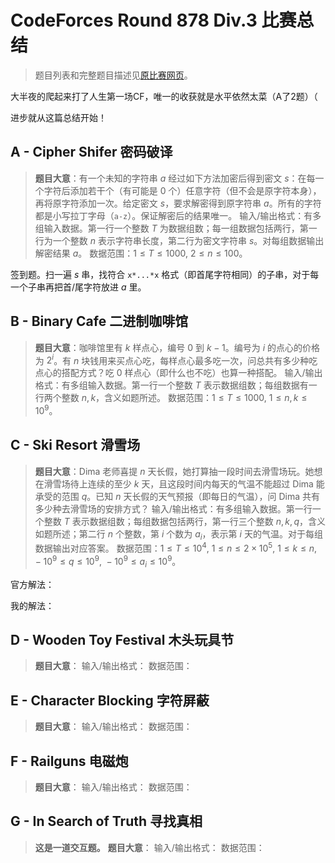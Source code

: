 # CodeForces Round 878 Div.3 比赛总结

> 题目列表和完整题目描述见[原比赛网页](https://codeforces.com/contest/1840)。

大半夜的爬起来打了人生第一场CF，唯一的收获就是水平依然太菜（A了2题）（

进步就从这篇总结开始！

## A - Cipher Shifer 密码破译

> **题目大意**：有一个未知的字符串 $a$ 经过如下方法加密后得到密文 $s$：在每一个字符后添加若干个（有可能是 $0$ 个）任意字符（但不会是原字符本身），再将原字符添加一次。给定密文 $s$，要求解密得到原字符串 $a$。所有的字符都是小写拉丁字母（`a-z`）。保证解密后的结果唯一。
> 输入/输出格式：有多组输入数据。第一行一个整数 $T$ 为数据组数；每一组数据包括两行，第一行为一个整数 $n$ 表示字符串长度，第二行为密文字符串 $s$。对每组数据输出解密结果 $a$。
> 数据范围：$1 \leq T \leq 1000,\ 2 \leq n \leq 100$。

签到题。扫一遍 $s$ 串，找符合 `x*...*x` 格式（即首尾字符相同）的子串，对于每一个子串再把首/尾字符放进 $a$ 里。

## B - Binary Cafe 二进制咖啡馆

> **题目大意**：咖啡馆里有 $k$ 样点心，编号 $0$ 到 $k-1$。编号为 $i$ 的点心的价格为 $2^i$。有 $n$ 块钱用来买点心吃，每样点心最多吃一次，问总共有多少种吃点心的搭配方式？吃 $0$ 样点心（即什么也不吃）也算一种搭配。
> 输入/输出格式：有多组输入数据。第一行一个整数 $T$ 表示数据组数；每组数据有一行两个整数 $n,k$，含义如题所述。
> 数据范围：$1 \leq T \leq 1000,\ 1 \leq n,k \leq 10^9$。

## C - Ski Resort 滑雪场

> **题目大意**：Dima 老师喜提 $n$ 天长假，她打算抽一段时间去滑雪场玩。她想在滑雪场待上连续的至少 $k$ 天，且这段时间内每天的气温不能超过 Dima 能承受的范围 $q$。已知 $n$ 天长假的天气预报（即每日的气温），问 Dima 共有多少种去滑雪场的安排方式？
> 输入/输出格式：有多组输入数据。第一行一个整数 $T$ 表示数据组数；每组数据包括两行，第一行三个整数 $n,k,q$，含义如题所述；第二行 $n$ 个整数，第 $i$ 个数为 $a_i$，表示第 $i$ 天的气温。对于每组数据输出对应答案。
> 数据范围：$1 \leq T \leq 10^4,\ 1 \leq n \leq 2 \times 10^5,\ 1 \leq k \leq n,\ -10^9 \leq q \leq 10^9,\ -10^9 \leq a_i \leq 10^9$。

官方解法：

我的解法：

## D - Wooden Toy Festival 木头玩具节

> **题目大意**：
> 输入/输出格式：
> 数据范围：

## E - Character Blocking 字符屏蔽

> **题目大意**：
> 输入/输出格式：
> 数据范围：

## F - Railguns 电磁炮

> **题目大意**：
> 输入/输出格式：
> 数据范围：

## G - In Search of Truth 寻找真相

> **这是一道交互题。**
> **题目大意**：
> 输入/输出格式：
> 数据范围：
